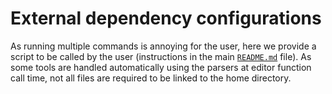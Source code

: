 # External dependency configurations

As running multiple commands is annoying for the user, here we provide a script
to be called by the user (instructions in the main [`README.md`](../../) file).
As some tools are handled automatically using the parsers at editor function
call time, not all files are required to be linked to the home directory. 
